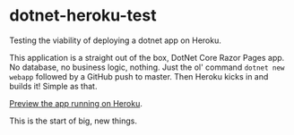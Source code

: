 # dotnet-heroku-test
Testing the viability of deploying a dotnet app on Heroku.

This application is a straight out of the box, DotNet Core Razor Pages app. No database, no business logic, nothing. Just the ol' command 
`dotnet new webapp` followed by a GitHub push to master. Then Heroku kicks in and builds it! Simple as that.

[Preview the app running on Heroku](https://jonnowdotnettest.herokuapp.com/).

This is the start of big, new things.
